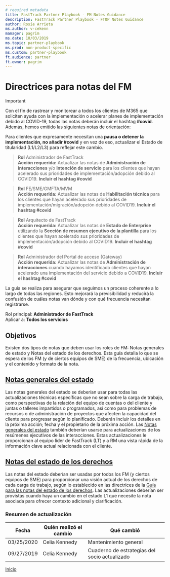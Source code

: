 ```yaml
---  
# required metadata  
title: FastTrack Partner Playbook - FM Notes Guidance 
description: FastTrack Partner Playbook - FTOP Notes Guidance 
author: Rosie Arrieta
ms.author: v-cekenn
manager: pagrim
ms.date: 10/03/2019  
ms.topic: partner-playbook  
ms.prod: non-product-specific
ms.custom: partner-playbook  
ft.audience: partner
ft.owner: pagrim
---  
```


#  Directrices para notas del FM

> [!IMPORTANT]
> Con el fin de rastrear y monitorear a todos los clientes de M365 que soliciten ayuda con la implementación o acelerar planes de implementación debido al COVID-19, todas las notas deberán incluir el hashtag **#covid**. Además, hemos emitido las siguientes notas de orientación:  
>
>Para clientes que expresamente necesitan una **pausa o detener la implementación, no añadir #covid** y en vez de eso, actualizar el Estado de titularidad (L1/L2/L3) para reflejar este cambio.  

>**Rol** Administrador de FastTrack  
>**Acción requerida:** Actualizar las notas de **Administración de interacciones** y/o **Intención de servicio** para los clientes que hayan acelerado sus prioridades de implementación/adopción debido al COVID19. **Incluir el hashtag #covid**  

>**Rol** FE/SME/GMFTA/MVM  
>**Acción requerida:** Actualizar las notas de **Habilitación técnica** para los clientes que hayan acelerado sus prioridades de implementación/migración/adopción debido al COVID19. **Incluir el hashtag #covid**  

>**Rol** Arquitecto de FastTrack  
>**Acción requerida:** Actualizar las notas de **Estado de Enterprise** utilizando la **Sección de resumen ejecutivo de la plantilla** para los clientes que hayan acelerado sus prioridades de implementación/adopción debido al COVID19. **Incluir el hashtag #covid**  

>**Rol** Administrador del Portal de acceso (Gateway)  
>**Acción requerida:** Actualizar las notas de **Administración de interacciones** cuando hayamos identificado clientes que hayan acelerado una implementación del servicio debido a COVID19. **Incluir el hashtag #covid**

La guía se realiza para asegurar que seguimos un proceso coherente a lo largo de todas las regiones. Esto mejorará la previsibilidad y reducirá la confusión de cuáles notas van dónde y con qué frecuencia necesitan registrarse.

Rol principal: **Administrador de FastTrack**  
Aplicar a: **Todos los servicios**

## Objetivos

Existen dos tipos de notas que deben usar los roles de FM: Notas generales de estado y Notas del estado de los derechos. Esta guía detalla lo que se espera de los FM (y de ciertos equipos de SME) de la frecuencia, ubicación y el contenido y formato de la nota.

## [Notas generales del estado](guidance-fm-overall-status-notes-partner-es.md)

Las notas generales del estado se deberían usar para todas las actualizaciones técnicas específicas que no sean sobre la carga de trabajo, como perspectivas de la relación del equipo de cuentas o del cliente y juntas o talleres impartidos o programados, así como para problemas de recursos o de administración de proyectos que afecten la capacidad del cliente para progresar según lo planificado. Deberán incluir los detalles en la próxima acción; fecha y el propietario de la próxima acción. Las [Notas generales del estado](guidance-fm-overall-status-notes-es.md) también deberían usarse para actualizaciones de los resúmenes ejecutivos de las interacciones. Estas actualizaciones le proporcionan al equipo líder de FastTrack (LT) y a RM una vista rápida de la información clave actual relacionada con el cliente.

## [Notas del estado de los derechos](status-guidance-entitlement-status-notes-partner-es.md)

Las notas del estado deberían ser usadas por todos los FM (y ciertos equipos de SME) para proporcionar una visión actual de los derechos de cada carga de trabajo, según lo establecido en las directrices de la [Guía para las notas del estado de los derechos](status-guidance-entitlement-status-notes-es.md). Las actualizaciones deberían ser provistas cuando haya un cambio en el estado L1 que necesite la nota asociada para ofrecer contexto adicional y clarificación.

###  Resumen de actualización

|Fecha|Quién realizó el cambio|Qué cambió|
|---------|---------------|----------------------------|
|03/25/2020| Celia Kennedy| Mantenimiento general|
|09/27/2019| Celia Kennedy| Cuaderno de estrategias del socio actualizado|

[Inicio](http://partner-docs.microsoft.com)
